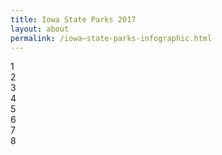 ```yaml
---
title: Iowa State Parks 2017
layout: about
permalink: /iowa—state-parks-infographic.html
---
```

<link rel="stylesheet" href="_sass/_custom.scss">
</script>
</body>
</html>
<html>
<body>
<div class="container">
    <div>1</div>
    <div>2</div>
    <div>3</div>
    <div>4</div>
    <div>5</div>
    <div>6</div>
    <div>7</div>
    <div>8</div>
</div>
</body>
</html>